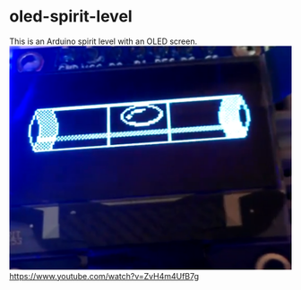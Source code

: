# oled-spirit-level
This is an Arduino spirit level with an OLED screen.
![Example](./img/level.png)
https://www.youtube.com/watch?v=ZvH4m4UfB7g
